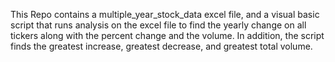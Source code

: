 This Repo contains a multiple_year_stock_data excel file, and a visual basic script that runs analysis on the excel file to find the yearly change on all tickers along with the percent change and the volume.
In addition, the script finds the greatest increase, greatest decrease, and greatest total volume.

